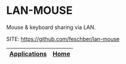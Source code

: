 # LAN-MOUSE

 Mouse & keyboard sharing via LAN.

 SITE: https://github.com/feschber/lan-mouse

 | [Applications](https://portable-linux-apps.github.io/apps.html) | [Home](https://portable-linux-apps.github.io)
 | --- | --- |
